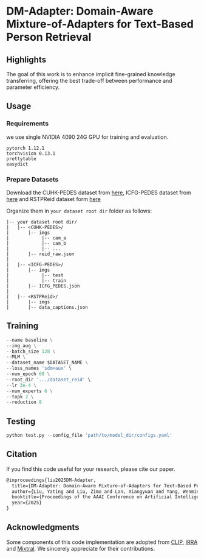 # DM-Adapter: Domain-Aware Mixture-of-Adapters for Text-Based Person Retrieval


## Highlights

The goal of this work is to enhance implicit fine-grained knowledge transferring,  offering the best trade-off between performance and parameter efficiency.

## Usage
### Requirements
we use single NVIDIA 4090 24G GPU for training and evaluation. 
```
pytorch 1.12.1
torchvision 0.13.1
prettytable
easydict
```

### Prepare Datasets
Download the CUHK-PEDES dataset from [here](https://github.com/ShuangLI59/Person-Search-with-Natural-Language-Description), ICFG-PEDES dataset from [here](https://github.com/zifyloo/SSAN) and RSTPReid dataset form [here](https://github.com/NjtechCVLab/RSTPReid-Dataset)

Organize them in `your dataset root dir` folder as follows:
```
|-- your dataset root dir/
|   |-- <CUHK-PEDES>/
|       |-- imgs
|            |-- cam_a
|            |-- cam_b
|            |-- ...
|       |-- reid_raw.json
|
|   |-- <ICFG-PEDES>/
|       |-- imgs
|            |-- test
|            |-- train 
|       |-- ICFG_PEDES.json
|
|   |-- <RSTPReid>/
|       |-- imgs
|       |-- data_captions.json
```


## Training

```python train.py \
--name baseline \
--img_aug \
--batch_size 128 \
--MLM \
--dataset_name $DATASET_NAME \
--loss_names 'sdm+aux' \
--num_epoch 60 \
--root_dir '.../dataset_reid' \
--lr 3e-4 \
--num_experts 6 \
--topk 2 \
--reduction 8
```

## Testing

```python
python test.py --config_file 'path/to/model_dir/configs.yaml'
```

## Citation
If you find this code useful for your research, please cite our paper.

```tex
@inproceedings{liu2025DM-Adapter,
  title={DM-Adapter: Domain-Aware Mixture-of-Adapters for Text-Based Person Retrieval},
  author={Liu, Yating and Liu, Zimo and Lan, Xiangyuan and Yang, Wenming and Li, Yaowei and Liao, Qingmin},
  booktitle={Proceedings of the AAAI Conference on Artificial Intelligence},
  year={2025}
}
```

## Acknowledgments
Some components of this code implementation are adopted from [CLIP](https://github.com/openai/CLIP), [IRRA](https://github.com/anosorae/IRRA) and [Mixtral](https://github.com/mistralai/mistral-inference). We sincerely appreciate for their contributions.